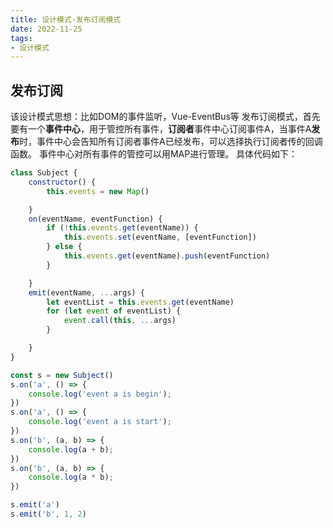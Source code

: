 ```yaml
---
title: 设计模式-发布订阅模式
date: 2022-11-25
tags:
- 设计模式
---
```

## 发布订阅

该设计模式思想：比如DOM的事件监听，Vue-EventBus等
发布订阅模式，首先要有一个**事件中心**，用于管控所有事件，**订阅者**事件中心订阅事件A，当事件A**发布**时，事件中心会告知所有订阅者事件A已经发布，可以选择执行订阅者传的回调函数。
事件中心对所有事件的管控可以用MAP进行管理。
具体代码如下：
```js
class Subject {
    constructor() {
        this.events = new Map()

    }
    on(eventName, eventFunction) {
        if (!this.events.get(eventName)) {
            this.events.set(eventName, [eventFunction])
        } else {
            this.events.get(eventName).push(eventFunction)
        }

    }
    emit(eventName, ...args) {
        let eventList = this.events.get(eventName)
        for (let event of eventList) {
            event.call(this, ...args)
        }

    }
}

const s = new Subject()
s.on('a', () => {
    console.log('event a is begin');
})
s.on('a', () => {
    console.log('event a is start');
})
s.on('b', (a, b) => {
    console.log(a + b);
})
s.on('b', (a, b) => {
    console.log(a * b);
})

s.emit('a')
s.emit('b', 1, 2)
```